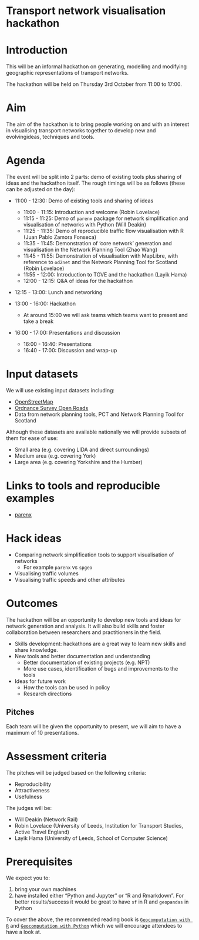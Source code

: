 # Transport network visualisation hackathon


# Introduction

This will be an informal hackathon on generating, modelling and
modifying geographic representations of transport networks.

The hackathon will be held on Thursday 3rd October from 11:00 to
17:00.

# Aim

The aim of the hackathon is to bring people working on and with an
interest in visualising transport networks together to develop new and
evolvingideas, techniques and tools.

# Agenda

The event will be split into 2 parts: demo of existing tools plus
sharing of ideas and the hackathon itself. The rough timings will be as
follows (these can be adjusted on the day):

- 11:00 - 12:30: Demo of existing tools and sharing of ideas

  - 11:00 - 11:15: Introduction and welcome (Robin Lovelace)
  - 11:15 - 11:25: Demo of `parenx` package for network simplification
    and visualisation of networks with Python (Will Deakin)
  - 11:25 - 11:35: Demo of reproducible traffic flow visualisation with
    R (Juan Pablo Zamora Fonseca)
  - 11:35 - 11:45: Demonstration of ‘core network’ generation and
    visualisation in the Network Planning Tool (Zhao Wang)
  - 11:45 - 11:55: Demonstration of visualisation with MapLibre, with
    reference to `od2net` and the Network Planning Tool for Scotland
    (Robin Lovelace)
  - 11:55 - 12:00: Introduction to TGVE and the hackathon (Layik Hama)
  - 12:00 - 12:15: Q&A of ideas for the hackathon

- 12:15 - 13:00: Lunch and networking

- 13:00 - 16:00: Hackathon

  - At around 15:00 we will ask teams which teams want to present and
    take a break

- 16:00 - 17:00: Presentations and discussion

  - 16:00 - 16:40: Presentations
  - 16:40 - 17:00: Discussion and wrap-up

# Input datasets

We will use existing input datasets including:

- [OpenStreetMap](https://www.openstreetmap.org/)
- [Ordnance Survey Open
  Roads](https://www.ordnancesurvey.co.uk/business-and-government/products/os-open-roads.html)
- Data from network planning tools, PCT and Network Planning Tool for
  Scotland

Although these datasets are available nationally we will provide subsets
of them for ease of use:

- Small area (e.g. covering LIDA and direct surroundings)
- Medium area (e.g. covering York)
- Large area (e.g. covering Yorkshire and the Humber)

# Links to tools and reproducible examples

- [parenx](https://github.com/anisotropi4/parenx)

# Hack ideas

- Comparing network simplification tools to support visualisation of
  networks
  - For example `parenx` vs `spgeo`
- Visualising traffic volumes
- Visualising traffic speeds and other attributes

# Outcomes

The hackathon will be an opportunity to develop new tools and ideas for
network generation and analysis. It will also build skills and foster
collaboration between researchers and practitioners in the field.

- Skills development: hackathons are a great way to learn new skills and
  share knowledge.
- New tools and better documentation and understanding
  - Better documentation of existing projects (e.g. NPT)
  - More use cases, identification of bugs and improvements to the tools
- Ideas for future work
  - How the tools can be used in policy
  - Research directions

## Pitches

Each team will be given the opportunity to present, we will aim to have
a maximum of 10 presentations.

# Assessment criteria

The pitches will be judged based on the following criteria:

- Reproducibility
- Attractiveness
- Usefulness

The judges will be:

- Will Deakin (Network Rail)
- Robin Lovelace (University of Leeds, Institution for Transport
  Studies, Active Travel England)
- Layik Hama (University of Leeds, School of Computer Science)

# Prerequisites

We expect you to:

1.  bring your own machines
2.  have installed either “Python and Jupyter” or “R and Rmarkdown”. For
    better results/success it would be great to have `sf` in R and
    `geopandas` in Python

To cover the above, the recommended reading book is
[`Geocomputation with R`](https://r.geocompx.org/) and
[`Geocomputation with Python`](https://py.geocompx.org/) which we will
encourage attendees to have a look at.
